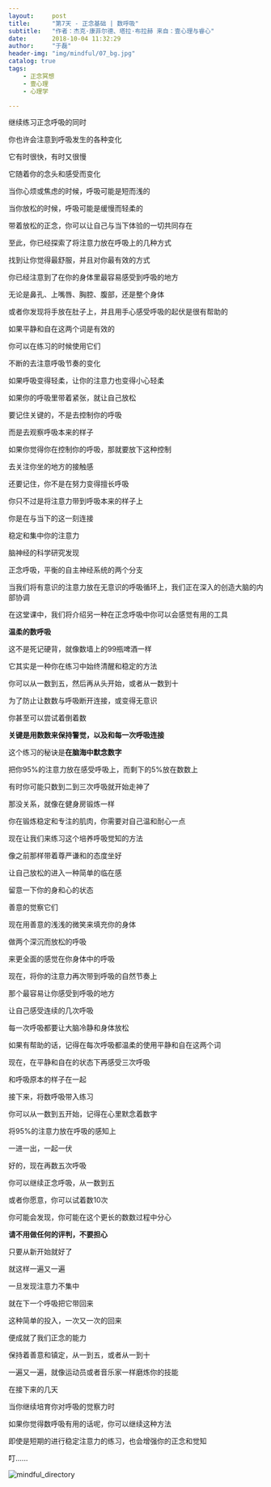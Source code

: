 ```yaml
---
layout:     post
title:      "第7天 - 正念基础 | 数呼吸"
subtitle:   "作者：杰克·康菲尔德、塔拉·布拉赫 来自：壹心理与睿心"
date:       2018-10-04 11:32:29
author:     "于磊"
header-img: "img/mindful/07_bg.jpg"
catalog: true
tags:
    - 正念冥想
    - 壹心理
    - 心理学

---
```




继续练习正念呼吸的同时

你也许会注意到呼吸发生的各种变化

它有时很快，有时又很慢

它随着你的念头和感受而变化

当你心烦或焦虑的时候，呼吸可能是短而浅的

当你放松的时候，呼吸可能是缓慢而轻柔的

带着放松的正念，你可以让自己与当下体验的一切共同存在

至此，你已经探索了将注意力放在呼吸上的几种方式

找到让你觉得最舒服，并且对你最有效的方式

你已经注意到了在你的身体里最容易感受到呼吸的地方

无论是鼻孔、上嘴唇、胸腔、腹部，还是整个身体

或者你发现将手放在肚子上，并且用手心感受呼吸的起伏是很有帮助的

如果平静和自在这两个词是有效的

你可以在练习的时候使用它们

不断的去注意呼吸节奏的变化

如果呼吸变得轻柔，让你的注意力也变得小心轻柔

如果你的呼吸里带着紧张，就让自己放松

要记住关键的，不是去控制你的呼吸

而是去观察呼吸本来的样子

如果你觉得你在控制你的呼吸，那就要放下这种控制

去关注你坐的地方的接触感

还要记住，你不是在努力变得擅长呼吸

你只不过是将注意力带到呼吸本来的样子上

你是在与当下的这一刻连接

稳定和集中你的注意力

脑神经的科学研究发现

正念呼吸，平衡的自主神经系统的两个分支

当我们将有意识的注意力放在无意识的呼吸循环上，我们正在深入的创造大脑的内部协调

在这堂课中，我们将介绍另一种在正念呼吸中你可以会感觉有用的工具

**温柔的数呼吸**

这不是死记硬背，就像数墙上的99瓶啤酒一样

它其实是一种你在练习中始终清醒和稳定的方法

你可以从一数到五，然后再从头开始，或者从一数到十

为了防止让数数与呼吸断开连接，或变得无意识

你甚至可以尝试着倒着数

**关键是用数数来保持警觉，以及和每一次呼吸连接**

这个练习的秘诀是**在脑海中默念数字**

把你95%的注意力放在感受呼吸上，而剩下的5%放在数数上

有时你可能只数到二到三次呼吸就开始走神了

那没关系，就像在健身房锻炼一样

你在锻炼稳定和专注的肌肉，你需要对自己温和耐心一点

现在让我们来练习这个培养呼吸觉知的方法

像之前那样带着尊严谦和的态度坐好

让自己放松的进入一种简单的临在感

留意一下你的身和心的状态

善意的觉察它们

现在用善意的浅浅的微笑来填充你的身体

做两个深沉而放松的呼吸

来更全面的感觉在你身体中的呼吸

现在，将你的注意力再次带到呼吸的自然节奏上

那个最容易让你感受到呼吸的地方

让自己感受连续的几次呼吸

每一次呼吸都要让大脑冷静和身体放松

如果有帮助的话，记得在每次呼吸都温柔的使用平静和自在这两个词

现在，在平静和自在的状态下再感受三次呼吸

和呼吸原本的样子在一起

接下来，将数呼吸带入练习

你可以从一数到五开始，记得在心里默念着数字

将95%的注意力放在呼吸的感知上

一进一出，一起一伏

好的，现在再数五次呼吸

你可以继续正念呼吸，从一数到五

或者你愿意，你可以试着数10次

你可能会发现，你可能在这个更长的数数过程中分心

**请不用做任何的评判，不要担心**

只要从新开始就好了

就这样一遍又一遍

一旦发现注意力不集中

就在下一个呼吸把它带回来

这种简单的投入，一次又一次的回来

便成就了我们正念的能力

保持着善意和镇定，从一到五，或者从一到十

一遍又一遍，就像运动员或者音乐家一样磨炼你的技能

在接下来的几天

当你继续培育你对呼吸的觉察力时

如果你觉得数呼吸有用的话呢，你可以继续这种方法

即使是短期的进行稳定注意力的练习，也会增强你的正念和觉知

叮......



![mindful_directory](/img/mindful/share.jpeg)









































